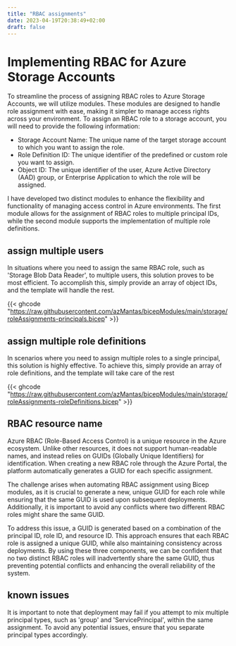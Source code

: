 ```yaml
---
title: "RBAC assignments"
date: 2023-04-19T20:38:49+02:00
draft: false
---
```


# Implementing RBAC for Azure Storage Accounts

 To streamline the process of assigning RBAC roles to Azure Storage Accounts, we will utilize modules. These modules are designed to handle role assignment with ease, making it simpler to manage access rights across your environment. To assign an RBAC role to a storage account, you will need to provide the following information:

- Storage Account Name: The unique name of the target storage account to which you want to assign the role.
- Role Definition ID: The unique identifier of the predefined or custom role you want to assign.
- Object ID: The unique identifier of the user, Azure Active Directory (AAD) group, or Enterprise Application to which the role will be assigned.

I have developed two distinct modules to enhance the flexibility and functionality of managing access control in Azure environments. The first module allows for the assignment of RBAC roles to multiple principal IDs, while the second module supports the implementation of multiple role definitions.


## assign multiple users

In situations where you need to assign the same RBAC role, such as 'Storage Blob Data Reader', to multiple users, this solution proves to be most efficient. To accomplish this, simply provide an array of object IDs, and the template will handle the rest. 

{{< ghcode "https://raw.githubusercontent.com/azMantas/bicepModules/main/storage/roleAssignments-principals.bicep" >}}


## assign multiple role definitions

In scenarios where you need to assign multiple roles to a single principal, this solution is highly effective. To achieve this, simply provide an array of role definitions, and the template will take care of the rest

{{< ghcode "https://raw.githubusercontent.com/azMantas/bicepModules/main/storage/roleAssignments-roleDefinitions.bicep" >}}


## RBAC resource name

Azure RBAC (Role-Based Access Control) is a unique resource in the Azure ecosystem. Unlike other resources, it does not support human-readable names, and instead relies on GUIDs (Globally Unique Identifiers) for identification. When creating a new RBAC role through the Azure Portal, the platform automatically generates a GUID for each specific assignment.

The challenge arises when automating RBAC assignment using Bicep modules, as it is crucial to generate a new, unique GUID for each role while ensuring that the same GUID is used upon subsequent deployments. Additionally, it is important to avoid any conflicts where two different RBAC roles might share the same GUID.

To address this issue, a GUID is generated based on a combination of the principal ID, role ID, and resource ID. This approach ensures that each RBAC role is assigned a unique GUID, while also maintaining consistency across deployments. By using these three components, we can be confident that no two distinct RBAC roles will inadvertently share the same GUID, thus preventing potential conflicts and enhancing the overall reliability of the system.

## known issues

It is important to note that deployment may fail if you attempt to mix multiple principal types, such as 'group' and 'ServicePrincipal', within the same assignment. To avoid any potential issues, ensure that you separate principal types accordingly.